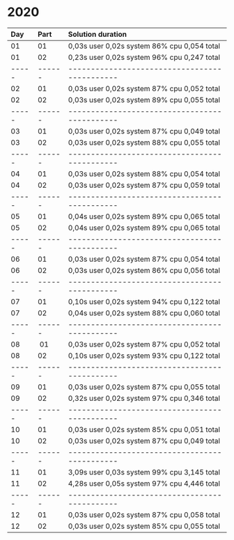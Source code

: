 # 2020

| Day | Part | Solution duration                           |
|:----|:-----|:--------------------------------------------|
| 01  | 01   | 0,03s user 0,02s system 86% cpu 0,054 total |
| 01  | 02   | 0,23s user 0,02s system 96% cpu 0,247 total |
|-----|------|---------------------------------------------|
| 02  | 01   | 0,03s user 0,02s system 87% cpu 0,052 total |
| 02  | 02   | 0,03s user 0,02s system 89% cpu 0,055 total |
|-----|------|---------------------------------------------|
| 03  | 01   | 0,03s user 0,02s system 87% cpu 0,049 total |
| 03  | 02   | 0,03s user 0,02s system 88% cpu 0,055 total |
|-----|------|---------------------------------------------|
| 04  | 01   | 0,03s user 0,02s system 88% cpu 0,054 total |
| 04  | 02   | 0,03s user 0,02s system 87% cpu 0,059 total |
|-----|------|---------------------------------------------|
| 05  | 01   | 0,04s user 0,02s system 89% cpu 0,065 total |
| 05  | 02   | 0,04s user 0,02s system 89% cpu 0,065 total |
|-----|------|---------------------------------------------|
| 06  | 01   | 0,03s user 0,02s system 87% cpu 0,054 total |
| 06  | 02   | 0,03s user 0,02s system 86% cpu 0,056 total |
|-----|------|---------------------------------------------|
| 07  | 01   | 0,10s user 0,02s system 94% cpu 0,122 total |
| 07  | 02   | 0,04s user 0,02s system 88% cpu 0,060 total |
|-----|------|---------------------------------------------|
| 08  | 01   | 0,03s user 0,02s system 87% cpu 0,052 total |
| 08  | 02   | 0,10s user 0,02s system 93% cpu 0,122 total |
|-----|------|---------------------------------------------|
| 09  | 01   | 0,03s user 0,02s system 87% cpu 0,055 total |
| 09  | 02   | 0,32s user 0,02s system 97% cpu 0,346 total |
|-----|------|---------------------------------------------|
| 10  | 01   | 0,03s user 0,02s system 85% cpu 0,051 total |
| 10  | 02   | 0,03s user 0,02s system 87% cpu 0,049 total |
|-----|------|---------------------------------------------|
| 11  | 01   | 3,09s user 0,03s system 99% cpu 3,145 total |
| 11  | 02   | 4,28s user 0,05s system 97% cpu 4,446 total |
|-----|------|---------------------------------------------|
| 12  | 01   | 0,03s user 0,02s system 87% cpu 0,058 total |
| 12  | 02   | 0,03s user 0,02s system 85% cpu 0,055 total |